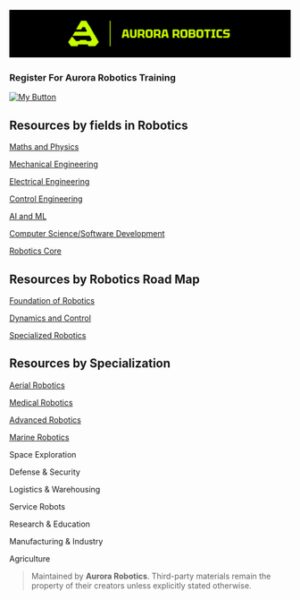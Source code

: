
![My project screenshot](docs/Aurora%20Banner.png)

### Register For Aurora Robotics Training

[![My Button](https://img.shields.io/badge/Register%20Here-green?style=for-the-badge)](https://www.regaliamarine.com/aurora-robotics-training)


## Resources by fields in Robotics

[Maths and Physics](fields/maths&phys/README.md)

[Mechanical Engineering](fields/Mechanical/README.md)

[Electrical Engineering](fields/electrical/README.md)

[Control Engineering](fields/control/README.md)

[AI and ML](fields/AI-and-ML/README.md)

[Computer Science/Software Development](fields/software/README.md)

[Robotics Core](fields/robotics-core/README.md)


## Resources by Robotics Road Map


[Foundation of Robotics](maps/foundation/README.md)

[Dynamics and Control](maps/dynamics%20and%20control/README.md)

[Specialized Robotics](specialized/)


## Resources by Specialization

[Aerial Robotics](specialized/aerial/README.md)

[Medical Robotics](specialized/medical/README.md)

[Advanced Robotics](specialized/advanced/README.md)

[Marine Robotics]()

Space Exploration

Defense & Security

Logistics & Warehousing

Service Robots

Research & Education

Manufacturing & Industry

Agriculture	





 >Maintained by **Aurora Robotics**. Third-party materials remain the property of their creators unless explicitly stated otherwise.
